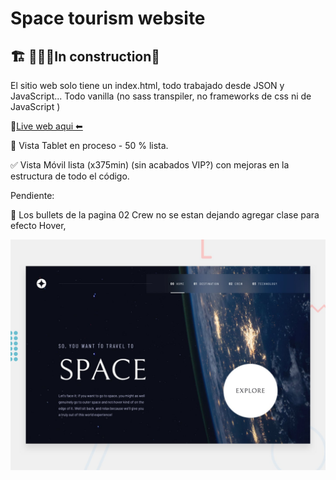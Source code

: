 # Space tourism website

## 🏗 👷🏻🚧In construction🚧

El sitio web solo tiene un index.html, todo trabajado desde JSON y JavaScript... Todo vanilla (no sass transpiler, no frameworks de css ni de JavaScript )

🔗[Live web aqui ⬅](https://leox23.github.io/space-tourism-website/)

🚧 Vista Tablet en proceso - 50 % lista.

✅ Vista Móvil lista (x375min) (sin acabados VIP?) con mejoras en la estructura de todo el código.

Pendiente:

🐞 Los bullets de la pagina 02 Crew no se estan dejando agregar clase para efecto Hover,

![Design preview for the Space tourism website coding challenge](./preview.jpg)